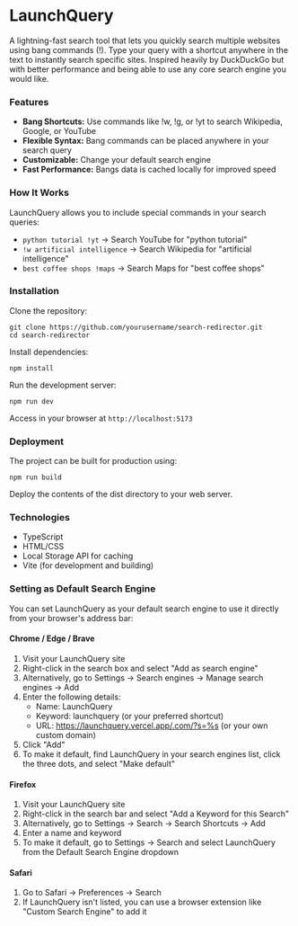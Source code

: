 # LaunchQuery
A lightning-fast search tool that lets you quickly search multiple websites using bang commands (!). Type your query with a shortcut anywhere in the text to instantly search specific sites. Inspired heavily by DuckDuckGo but with better performance and being able to use any core search engine you would like.

### Features
- **Bang Shortcuts:** Use commands like !w, !g, or !yt to search Wikipedia, Google, or YouTube
- **Flexible Syntax:** Bang commands can be placed anywhere in your search query
- **Customizable:** Change your default search engine
- **Fast Performance:** Bangs data is cached locally for improved speed

### How It Works
LaunchQuery allows you to include special commands in your search queries:

- `python tutorial !yt` → Search YouTube for "python tutorial"
- `!w artificial intelligence` → Search Wikipedia for "artificial intelligence"
- `best coffee shops !maps` → Search Maps for "best coffee shops"

### Installation
Clone the repository:
```
git clone https://github.com/yourusername/search-redirector.git
cd search-redirector
```
Install dependencies:
```
npm install
```

Run the development server:
```
npm run dev
```

Access in your browser at `http://localhost:5173`

### Deployment
The project can be built for production using:
```
npm run build
```
Deploy the contents of the dist directory to your web server.

### Technologies
- TypeScript
- HTML/CSS
- Local Storage API for caching
- Vite (for development and building)

### Setting as Default Search Engine
You can set LaunchQuery as your default search engine to use it directly from your browser's address bar:

#### Chrome / Edge / Brave
1. Visit your LaunchQuery site
2. Right-click in the search box and select "Add as search engine"
3. Alternatively, go to Settings → Search engines → Manage search engines → Add
4. Enter the following details:
    - Name: LaunchQuery
    - Keyword: launchquery (or your preferred shortcut)
    - URL: https://launchquery.vercel.app/.com/?s=%s (or your own custom domain)
5. Click "Add"
6. To make it default, find LaunchQuery in your search engines list, click the three dots, and select "Make default"
#### Firefox
1. Visit your LaunchQuery site
2. Right-click in the search bar and select "Add a Keyword for this Search"
3. Alternatively, go to Settings → Search → Search Shortcuts → Add
4. Enter a name and keyword
5. To make it default, go to Settings → Search and select LaunchQuery from the Default Search Engine dropdown
#### Safari
1. Go to Safari → Preferences → Search
2. If LaunchQuery isn't listed, you can use a browser extension like "Custom Search Engine" to add it